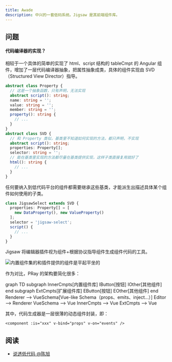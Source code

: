 ```yaml
---
title: Awade
description: 中兴的一套低码系统。Jigsaw 是其前端组件库。
---
```


## 问题

#### 代码编译器的实现？

相较于一个具体的简单的实现了 html、script 结构的 tableCmpt 的 Angular 组件，增加了一层代码编译器抽象，把属性抽象成类，具体的组件实现由 SVD（Structured View Director）指导。

```typescript
abstract class Property {
  // 这是一个抽象函数，只有声明，无法实现
  abstract script(): string;
  name: string = '';
  value: string = '';
  member: string = '';
  property(): string {
    // ...
  }
}
abstract class SVD {
  // 和 Property 类似，基类里不知道如何实现的方法，都只声明，不实现
  abstract script(): string;
  properties: Property[];
  selector: string = '';
  // 能在基类里实现的方法都尽量在基类提供实现，这样子类直接复用就好了
  html(): string {
    // ...
  }
}
```

任何要纳入到低代码平台的组件都需要继承这些基类，才能派生出描述具体某个组件如何使用的子类。

```typescript
class JigsawSelect extends SVD {
  properties: Property[] = [
    new DataProperty(), new ValueProperty()
  ];
  selector = 'jigsaw-select';
  script() {
    // ...
  }
}
```

Jigsaw 将编辑器插件视为组件+根据协议指导组件生成组件代码的工具。

![内置组件集的和插件提供的组件是平起平坐的](https://mgear-image.oss-cn-shanghai.aliyuncs.com/image/other/202503200044256.png?w=50)

作为对比，PRay 的架构要简化很多：

<Mermaid size="md">
graph TD
    subgraph InnerCmpts[内置组件库]
        IButton[按钮]
        IOther[其他组件]
    end
    subgraph ExtCmpts[扩展组件库]
        EButton[按钮]
        EOther[其他组件]
    end
    Renderer --> VueSchema[Vue-like Schema（props、emits、inject...）]
    Editor --> Renderer
    VueSchema --> Vue
    InnerCmpts --> Vue
    ExtCmpts --> Vue
</Mermaid>

其中，代码生成器是一层很薄的动态组件封装，即：

```vue
<component :is="xxx" v-bind="props" v-on="events" />
```

## 阅读

* [说透低代码 @陈旭](https://time.geekbang.org/column/intro/100108401)